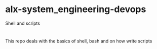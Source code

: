 # alx-system_engineering-devops
Shell and scripts
#
This repo deals with the basics of shell, bash and on how write scripts
